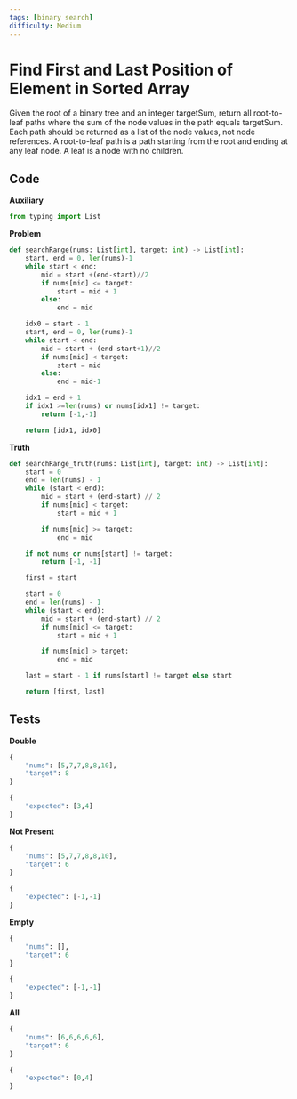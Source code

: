 ```yaml
---
tags: [binary search]
difficulty: Medium
---
```


# Find First and Last Position of Element in Sorted Array
Given the root of a binary tree and an integer targetSum, return all root-to-leaf paths where the sum of the node values in the path equals targetSum. Each path should be returned as a list of the node values, not node references. A root-to-leaf path is a path starting from the root and ending at any leaf node. A leaf is a node with no children.

## Code

**Auxiliary**
```python
from typing import List
```

**Problem**
```python
def searchRange(nums: List[int], target: int) -> List[int]:
    start, end = 0, len(nums)-1
    while start < end:
        mid = start +(end-start)//2
        if nums[mid] <= target:
            start = mid + 1
        else:
            end = mid

    idx0 = start - 1
    start, end = 0, len(nums)-1
    while start < end:
        mid = start + (end-start+1)//2
        if nums[mid] < target:
            start = mid
        else:
            end = mid-1

    idx1 = end + 1
    if idx1 >=len(nums) or nums[idx1] != target:
        return [-1,-1]

    return [idx1, idx0]
```

**Truth**
```python
def searchRange_truth(nums: List[int], target: int) -> List[int]:
    start = 0
    end = len(nums) - 1
    while (start < end):
        mid = start + (end-start) // 2
        if nums[mid] < target:
            start = mid + 1

        if nums[mid] >= target:
            end = mid

    if not nums or nums[start] != target:
        return [-1, -1]

    first = start

    start = 0
    end = len(nums) - 1
    while (start < end):
        mid = start + (end-start) // 2
        if nums[mid] <= target:
            start = mid + 1

        if nums[mid] > target:
            end = mid

    last = start - 1 if nums[start] != target else start

    return [first, last]
```

## Tests

**Double**
```python
{
    "nums": [5,7,7,8,8,10],
    "target": 8
}
```

```python
{
    "expected": [3,4]
}
```

**Not Present**
```python
{
    "nums": [5,7,7,8,8,10],
    "target": 6
}
```

```python
{
    "expected": [-1,-1]
}
```

**Empty**
```python
{
    "nums": [],
    "target": 6
}
```

```python
{
    "expected": [-1,-1]
}
```

**All**
```python
{
    "nums": [6,6,6,6,6],
    "target": 6
}
```

```python
{
    "expected": [0,4]
}
```